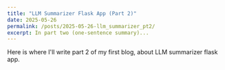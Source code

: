 ```yaml
---
title: "LLM Summarizer Flask App (Part 2)"
date: 2025-05-26
permalink: /posts/2025-05-26-llm_summarizer_pt2/
excerpt: In part two (one-sentence summary)...
---
```


Here is where I'll write part 2 of my first blog, about LLM summarizer flask app. 
